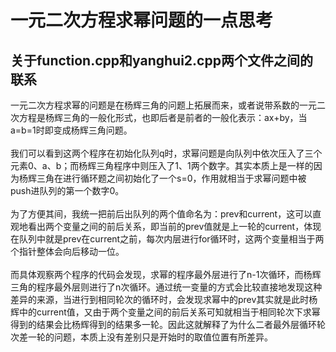# 一元二次方程求幂问题的一点思考
## 关于function.cpp和yanghui2.cpp两个文件之间的联系

一元二次方程求幂的问题是在杨辉三角的问题上拓展而来，或者说带系数的一元二次方程是杨辉三角的一般化形式，也即后者是前者的一般化表示：ax+by，当a=b=1时即变成杨辉三角问题。<br><br>
我们可以看到这两个程序在初始化队列q时，求幂问题是向队列中依次压入了三个元素0、a、b；而杨辉三角程序中则压入了1、1两个数字。其实本质上是一样的因为杨辉三角在进行循环题之间初始化了一个s=0，作用就相当于求幂问题中被push进队列的第一个数字0。<br><br>
为了方便其间，我统一把前后出队列的两个值命名为：prev和current，这可以直观地看出两个变量之间的前后关系，即当前的prev值就是上一轮的current，体现在队列中就是prev在current之前，每次内层进行for循环时，这两个变量相当于两个指针整体会向后移动一位。<br><br>
而具体观察两个程序的代码会发现，求幂的程序最外层进行了n-1次循环，而杨辉三角的程序最外层则进行了n次循环。通过统一变量的方式会比较直接地发现这种差异的来源，当进行到相同轮次的循环时，会发现求幂中的prev其实就是此时杨辉中的current值，又由于两个变量之间的前后关系可知就相当于相同轮次下求幂得到的结果会比杨辉得到的结果多一轮。因此这就解释了为什么二者最外层循环轮次差一轮的问题，本质上没有差别只是开始时的取值位置有所差异。 


